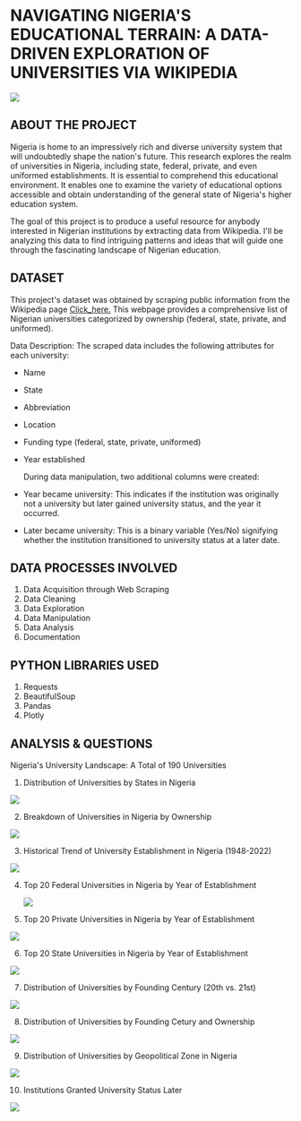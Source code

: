 # NAVIGATING NIGERIA'S EDUCATIONAL TERRAIN: A DATA-DRIVEN EXPLORATION OF UNIVERSITIES VIA WIKIPEDIA

![](Nigerian_Universities_new.jpg)

## ABOUT THE PROJECT

Nigeria is home to an impressively rich and diverse university system that will undoubtedly shape the nation's future. This research explores the realm of universities in Nigeria, including state, federal, private, and even uniformed establishments. It is essential to comprehend this educational environment. It enables one to examine the variety of educational options accessible and obtain understanding of the general state of Nigeria's higher education system.

The goal of this project is to produce a useful resource for anybody interested in Nigerian institutions by extracting data from Wikipedia. I'll be analyzing this data to find intriguing patterns and ideas that will guide one through the fascinating landscape of Nigerian education.


## DATASET

This project's dataset was obtained by scraping public information from the Wikipedia page [Click_here.](https://en.wikipedia.org/wiki/List_of_universities_in_Nigeria) This webpage provides a comprehensive list of Nigerian universities categorized by ownership (federal, state, private, and uniformed).

Data Description: The scraped data includes the following attributes for each university:
- Name
- State
- Abbreviation
- Location
- Funding type (federal, state, private, uniformed)
- Year established

  During data manipulation, two additional columns were created:
- Year became university: This indicates if the institution was originally not a university but later gained university status, and the year it occurred.
- Later became university: This is a binary variable (Yes/No) signifying whether the institution transitioned to university status at a later date.


## DATA PROCESSES INVOLVED

1. Data Acquisition through Web Scraping
2. Data Cleaning
3. Data Exploration
4. Data Manipulation
5. Data Analysis 
6. Documentation

## PYTHON LIBRARIES USED
1. Requests
2. BeautifulSoup
3. Pandas
4. Plotly

## ANALYSIS & QUESTIONS

Nigeria's University Landscape: A Total of 190 Universities

1. Distribution of Universities by States in Nigeria

  ![](1_Distribution_of_Universities_by_States_in_Nigeria.png)



2. Breakdown of Universities in Nigeria by Ownership

  ![](2_Breakdown_of_Universities_in_Nigeria_by_Ownership.png)



3. Historical Trend of University Establishment in Nigeria (1948-2022)

  ![](3_Historical_Trend_of_University_Establishment_in_Nigeria_(1948-2022).png)



4. Top 20 Federal Universities in Nigeria by Year of Establishment

   ![](4_Top_20_Federal_Universities_in_Nigeria_by_Year_of_Establishment.png)



5. Top 20 Private Universities in Nigeria by Year of Establishment

  ![](5_Top_20_Private_Universities_in_Nigeria_by_Year_of_Establishment.png)



6. Top 20 State Universities in Nigeria by Year of Establishment

  ![](6_Top_20_State_Universities_in_Nigeria_by_Year_of_Establishment.png)



7. Distribution of Universities by Founding Century (20th vs. 21st)

![](7_Distribution_of_Universities_by_Founding_Century_(20th_vs_21st).png.png)



8. Distribution of Universities by Founding Cetury and Ownership

  ![](8_Distribution_of_Universities_by_Founding_Century_and_Ownership.png)



9. Distribution of Universities by Geopolitical Zone in Nigeria

  ![](9_Distribution_of_Universities_by_Geopolitical_Zone_in_Nigeria.png)



10. Institutions Granted University Status Later

  ![](10_Institutions_Granted_University_Status_Later.png)



